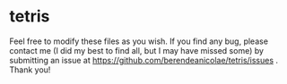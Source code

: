 tetris
======

Feel free to modify these files as you wish. If you find any bug, please contact
me (I did my best to find all, but I may have missed some) by submitting an
issue at https://github.com/berendeanicolae/tetris/issues . Thank you!
